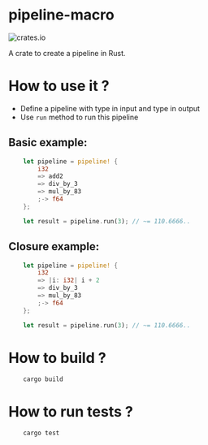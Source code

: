 pipeline-macro
==============

![crates.io](https://img.shields.io/crates/v/pipeline-macro.svg)

A crate to create a pipeline in Rust.


# How to use it ?

* Define a pipeline with type in input and type in output
* Use `run` method to run this pipeline

## Basic example:
```rust
    let pipeline = pipeline! {
        i32
        => add2
        => div_by_3
        => mul_by_83
        ;-> f64
    };

    let result = pipeline.run(3); // ~= 110.6666..
```


## Closure example:
```rust
    let pipeline = pipeline! {
        i32
        => |i: i32| i + 2
        => div_by_3
        => mul_by_83
        ;-> f64
    };

    let result = pipeline.run(3); // ~= 110.6666..
```



# How to build ?
```
    cargo build
```



# How to run tests ?
```
    cargo test
```

